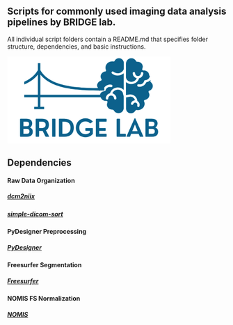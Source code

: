 ## Scripts for commonly used imaging data analysis pipelines by BRIDGE lab.

All individual script folders contain a README.md that specifies folder structure, dependencies, and basic instructions.

<img height="200" src="bridgelab.png">

## Dependencies

#### Raw Data Organization

##### <a href="https://github.com/rordenlab/dcm2niix">dcm2niix</a>

##### <a href="https://pypi.org/project/simple-dicom-sort/">simple-dicom-sort</a>


#### PyDesigner Preprocessing

##### <a href="https://github.com/muscbridge/PyDesigner">PyDesigner</a>


#### Freesurfer Segmentation

##### <a href="https://surfer.nmr.mgh.harvard.edu/fswiki/DownloadAndInstall">Freesurfer</a>

#### NOMIS FS Normalization

##### <a href="https://github.com/medicslaboratory/NOMIS">NOMIS</a>